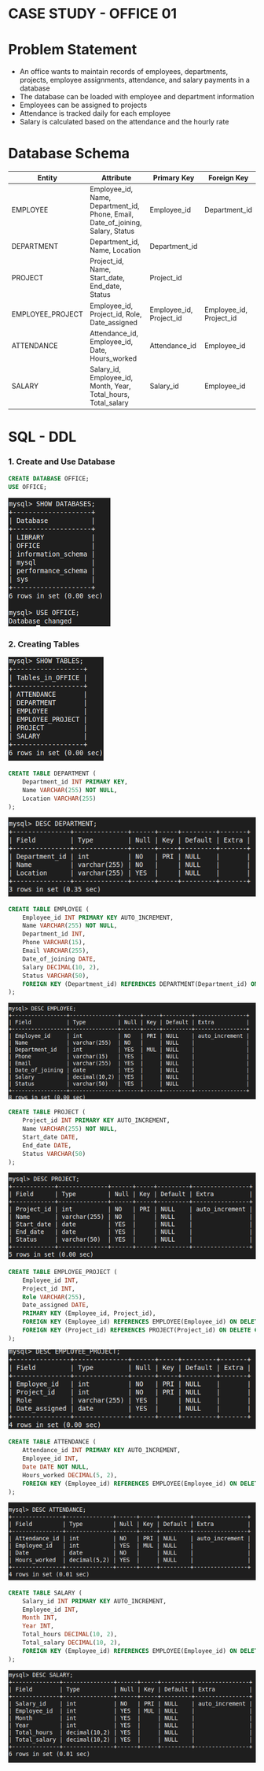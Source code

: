 # CASE STUDY - OFFICE 01

# Problem Statement
- An office wants to maintain records of employees, departments, projects, employee assignments, attendance, and salary payments in a database
- The database can be loaded with employee and department information
- Employees can be assigned to projects
- Attendance is tracked daily for each employee
- Salary is calculated based on the attendance and the hourly rate

# Database Schema

| Entity       | Attribute                                                                      | Primary Key | Foreign Key        |
|--------------|--------------------------------------------------------------------------------|-------------|--------------------|
| EMPLOYEE     | Employee_id, Name, Department_id, Phone, Email, Date_of_joining, Salary, Status| Employee_id | Department_id      |
| DEPARTMENT   | Department_id, Name, Location                                                  | Department_id|                    |
| PROJECT      | Project_id, Name, Start_date, End_date, Status                                 | Project_id  |                    |
| EMPLOYEE_PROJECT | Employee_id, Project_id, Role, Date_assigned                               | Employee_id, Project_id | Employee_id, Project_id |
| ATTENDANCE   | Attendance_id, Employee_id, Date, Hours_worked                                 | Attendance_id| Employee_id        |
| SALARY       | Salary_id, Employee_id, Month, Year, Total_hours, Total_salary                 | Salary_id   | Employee_id        |

# SQL - DDL

### 1. Create and Use Database

```SQL
CREATE DATABASE OFFICE;
USE OFFICE;
```

![show](images/show.png)

### 2. Creating Tables

![tables](images/tables.png)

```SQL
CREATE TABLE DEPARTMENT (
    Department_id INT PRIMARY KEY,
    Name VARCHAR(255) NOT NULL,
    Location VARCHAR(255)
);
```

![dep](images/dep.png)

```SQL
CREATE TABLE EMPLOYEE (
    Employee_id INT PRIMARY KEY AUTO_INCREMENT,
    Name VARCHAR(255) NOT NULL,
    Department_id INT,
    Phone VARCHAR(15),
    Email VARCHAR(255),
    Date_of_joining DATE,
    Salary DECIMAL(10, 2),
    Status VARCHAR(50),
    FOREIGN KEY (Department_id) REFERENCES DEPARTMENT(Department_id) ON DELETE CASCADE ON UPDATE CASCADE
);
```

![emp](images/emp.png)

```SQL
CREATE TABLE PROJECT (
    Project_id INT PRIMARY KEY AUTO_INCREMENT,
    Name VARCHAR(255) NOT NULL,
    Start_date DATE,
    End_date DATE,
    Status VARCHAR(50)
);
```

![proj](images/proj.png)

```SQL
CREATE TABLE EMPLOYEE_PROJECT (
    Employee_id INT,
    Project_id INT,
    Role VARCHAR(255),
    Date_assigned DATE,
    PRIMARY KEY (Employee_id, Project_id),
    FOREIGN KEY (Employee_id) REFERENCES EMPLOYEE(Employee_id) ON DELETE CASCADE ON UPDATE CASCADE,
    FOREIGN KEY (Project_id) REFERENCES PROJECT(Project_id) ON DELETE CASCADE ON UPDATE CASCADE
);
```

![emp_proj](images/emp_proj.png)

```SQL
CREATE TABLE ATTENDANCE (
    Attendance_id INT PRIMARY KEY AUTO_INCREMENT,
    Employee_id INT,
    Date DATE NOT NULL,
    Hours_worked DECIMAL(5, 2),
    FOREIGN KEY (Employee_id) REFERENCES EMPLOYEE(Employee_id) ON DELETE CASCADE ON UPDATE CASCADE
);
```

![attend](images/attend.png)

```SQL
CREATE TABLE SALARY (
    Salary_id INT PRIMARY KEY AUTO_INCREMENT,
    Employee_id INT,
    Month INT,
    Year INT,
    Total_hours DECIMAL(10, 2),
    Total_salary DECIMAL(10, 2),
    FOREIGN KEY (Employee_id) REFERENCES EMPLOYEE(Employee_id) ON DELETE CASCADE ON UPDATE CASCADE
);
```

![salary](images/sal.png)
